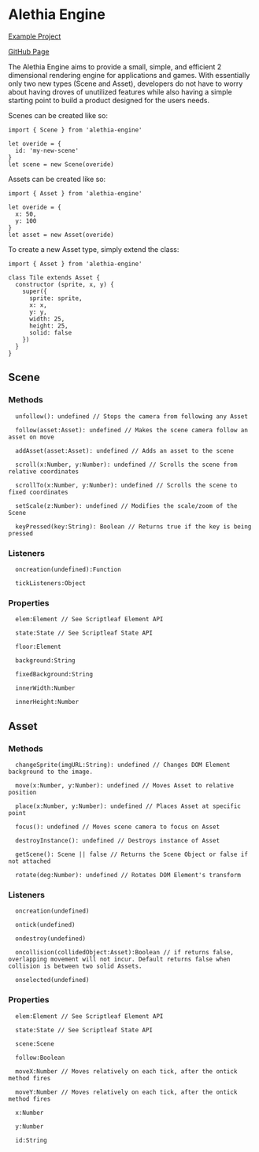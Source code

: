 # Alethia Engine

[Example Project](https://glitch.com/~alethia-game-example)

[GitHub Page](https://github.com/uraikus/alethia-engine)

The Alethia Engine aims to provide a small, simple, and efficient 2 dimensional rendering engine for applications and games.
With essentially only two new types (Scene and Asset), developers do not have to worry about having droves of unutilized features while also having
a simple starting point to build a product designed for the users needs.

Scenes can be created like so:
```
import { Scene } from 'alethia-engine'

let overide = {
  id: 'my-new-scene'
}
let scene = new Scene(overide)
```
Assets can be created like so:
```
import { Asset } from 'alethia-engine'

let overide = {
  x: 50,
  y: 100
}
let asset = new Asset(overide)
```
To create a new Asset type, simply extend the class:
```
import { Asset } from 'alethia-engine'

class Tile extends Asset {
  constructor (sprite, x, y) {
    super({
      sprite: sprite,
      x: x,
      y: y,
      width: 25,
      height: 25,
      solid: false
    })
  }
}
```

## Scene
### Methods
```
  unfollow(): undefined // Stops the camera from following any Asset
  
  follow(asset:Asset): undefined // Makes the scene camera follow an asset on move
  
  addAsset(asset:Asset): undefined // Adds an asset to the scene
  
  scroll(x:Number, y:Number): undefined // Scrolls the scene from relative coordinates
  
  scrollTo(x:Number, y:Number): undefined // Scrolls the scene to fixed coordinates
  
  setScale(z:Number): undefined // Modifies the scale/zoom of the Scene
  
  keyPressed(key:String): Boolean // Returns true if the key is being pressed
```
### Listeners
```
  oncreation(undefined):Function
  
  tickListeners:Object
```
### Properties
```
  elem:Element // See Scriptleaf Element API
  
  state:State // See Scriptleaf State API
  
  floor:Element
  
  background:String
  
  fixedBackground:String
  
  innerWidth:Number
  
  innerHeight:Number
```

## Asset
### Methods
```
  changeSprite(imgURL:String): undefined // Changes DOM Element background to the image.

  move(x:Number, y:Number): undefined // Moves Asset to relative position
  
  place(x:Number, y:Number): undefined // Places Asset at specific point
  
  focus(): undefined // Moves scene camera to focus on Asset
  
  destroyInstance(): undefined // Destroys instance of Asset
  
  getScene(): Scene || false // Returns the Scene Object or false if not attached
  
  rotate(deg:Number): undefined // Rotates DOM Element's transform
```
### Listeners
```
  oncreation(undefined)
  
  ontick(undefined)
  
  ondestroy(undefined)
  
  oncollision(collidedObject:Asset):Boolean // if returns false, overlapping movement will not incur. Default returns false when collision is between two solid Assets.
  
  onselected(undefined)
```
### Properties
```
  elem:Element // See Scriptleaf Element API
  
  state:State // See Scriptleaf State API
  
  scene:Scene
  
  follow:Boolean
  
  moveX:Number // Moves relatively on each tick, after the ontick method fires
  
  moveY:Number // Moves relatively on each tick, after the ontick method fires
  
  x:Number
  
  y:Number
  
  id:String
```
